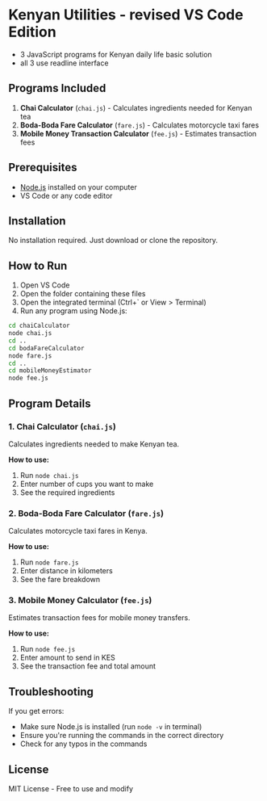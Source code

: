 # Kenyan Utilities - revised VS Code Edition

- 3 JavaScript programs for Kenyan daily life basic solution
- all 3 use readline interface
## Programs Included

1. **Chai Calculator** (`chai.js`) - Calculates ingredients needed for Kenyan tea
2. **Boda-Boda Fare Calculator** (`fare.js`) - Calculates motorcycle taxi fares
3. **Mobile Money Transaction Calculator** (`fee.js`) - Estimates transaction fees

## Prerequisites

- [Node.js](https://nodejs.org/) installed on your computer
- VS Code or any code editor

## Installation

No installation required. Just download or clone the repository.

## How to Run

1. Open VS Code
2. Open the folder containing these files
3. Open the integrated terminal (Ctrl+` or View > Terminal)
4. Run any program using Node.js:

```bash
cd chaiCalculator
node chai.js
cd ..
cd bodaFareCalculator
node fare.js
cd ..
cd mobileMoneyEstimator
node fee.js
```

## Program Details

### 1. Chai Calculator (`chai.js`)
Calculates ingredients needed to make Kenyan tea.

**How to use:**
1. Run `node chai.js`
2. Enter number of cups you want to make
3. See the required ingredients

### 2. Boda-Boda Fare Calculator (`fare.js`)
Calculates motorcycle taxi fares in Kenya.

**How to use:**
1. Run `node fare.js`
2. Enter distance in kilometers
3. See the fare breakdown

### 3. Mobile Money Calculator (`fee.js`)
Estimates transaction fees for mobile money transfers.

**How to use:**
1. Run `node fee.js`
2. Enter amount to send in KES
3. See the transaction fee and total amount

## Troubleshooting

If you get errors:
- Make sure Node.js is installed (run `node -v` in terminal)
- Ensure you're running the commands in the correct directory
- Check for any typos in the commands

## License
MIT License - Free to use and modify
